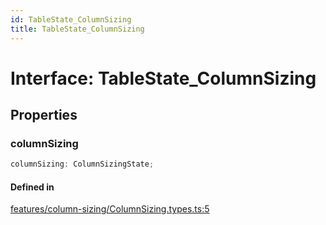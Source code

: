 ```yaml
---
id: TableState_ColumnSizing
title: TableState_ColumnSizing
---
```


# Interface: TableState\_ColumnSizing

## Properties

### columnSizing

```ts
columnSizing: ColumnSizingState;
```

#### Defined in

[features/column-sizing/ColumnSizing.types.ts:5](https://github.com/TanStack/table/blob/b1e6b79157b0debc7222660572b06c8b857f4605/packages/table-core/src/features/column-sizing/ColumnSizing.types.ts#L5)
